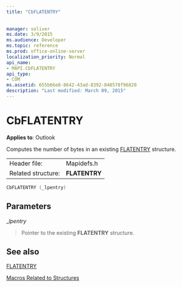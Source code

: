 ```yaml
---
title: "CbFLATENTRY"
 
 
manager: soliver
ms.date: 3/9/2015
ms.audience: Developer
ms.topic: reference
ms.prod: office-online-server
localization_priority: Normal
api_name:
- MAPI.CbFLATENTRY
api_type:
- COM
ms.assetid: 655b66e8-8642-43ad-8392-048578f96820
description: "Last modified: March 09, 2015"
---
```


# CbFLATENTRY

  
  
**Applies to**: Outlook 
  
Computes the number of bytes in an existing [FLATENTRY](flatentry.md) structure. 
  
|||
|:-----|:-----|
|Header file:  <br/> |Mapidefs.h  <br/> |
|Related structure:  <br/> |**FLATENTRY** <br/> |
   
```cpp
CbFLATENTRY (_lpentry)
```

## Parameters

 __lpentry_
  
> Pointer to the existing **FLATENTRY** structure. 
    
## See also



[FLATENTRY](flatentry.md)


[Macros Related to Structures](macros-related-to-structures.md)


